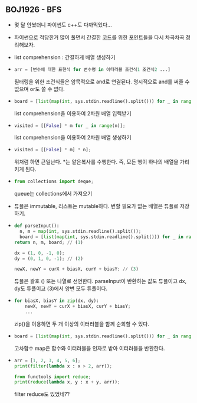 ## BOJ1926 - BFS

- 몇 달 안썼더니 파이썬도 c++도 다까먹었다...
- 파이썬으로 적당한거 많이 풀면서 간결한 코드를 위한 포인트들을 다시 차곡차곡 정리해보자.
- list comprehension : 간결하게 배열 생성하기
- ```python
  arr = [변수에 대한 표현식 for 변수명 in 이터러블 조건식1 조건식2 ...]
  ```
  필터링을 위한 조건식들은 암묵적으로 and로 연결된다. 명시적으로 and를 써줄 수 없으며 or도 쓸 수 없다.
- ```python
  board = [list(map(int, sys.stdin.readline().split())) for _ in range(n)];
  ```

  list comprehension을 이용하여 2차원 배열 입력받기

- ```python
  visited = [[False] * m for _ in range(n)];
  ```

  list comprehension을 이용하여 2차원 배열 생성하기

- ```python
  visited = [[False] * m] * n];
  ```
  위처럼 하면 큰일난다. \*는 얕은복사를 수행한다. 즉, 모든 행이 하나의 배열을 가리키게 된다.
- ```python
  from collections import deque;
  ```

  queue는 collections에서 가져오기

- 튜플은 immutable, 리스트는 mutable하다. 변할 필요가 없는 배열은 튜플로 저장하기.
- ```python
  def parseInput():
    n, m = map(int, sys.stdin.readline().split());
    board = [list(map(int, sys.stdin.readline().split())) for _ in range(n)];
  return n, m, board; // (1)

  dx = (1, 0, -1, 0);
  dy = (0, 1, 0, -1); // (2)

  newX, newY = curX + biasX, curY + biasY; // (3)
  ```

  튜플은 괄호 () 또는 나열로 선언한다. parseInput이 반환하는 값도 튜플이고 dx, dy도 튜플이고 (3)에서 양변 모두 튜플이다.

- ```python
  for biasX, biasY in zip(dx, dy):
      newX, newY = curX + biasX, curY + biasY;
      ...
  ```

  zip()을 이용하면 두 개 이상의 이터러블을 함께 순회할 수 있다.

- ```python
  board = [list(map(int, sys.stdin.readline().split())) for _ in range(n)];
  ```

  고차함수 map은 함수와 이터러블을 인자로 받아 이터러블을 반환한다.

- ```python
  arr = [1, 2, 3, 4, 5, 6];
  print(filter(lambda x : x > 2, arr));

  from functools import reduce;
  print(reduce(lambda x, y : x + y, arr));
  ```

  filter reduce도 있었네??
